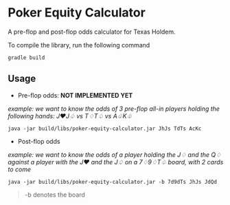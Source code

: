 # Poker Equity Calculator

A pre-flop and post-flop odds calculator for Texas Holdem.

To compile the library, run the following command
```
gradle build
```

## Usage

* Pre-flop odds: **NOT IMPLEMENTED YET**

*example: we want to know the odds of 3 pre-flop all-in players holding the following hands: J♥J♤ vs T♢T♤ vs A♧K♧*
```
java -jar build/libs/poker-equity-calculator.jar JhJs TdTs AcKc
```


* Post-flop odds

*example: we want to know the odds of a player holding the J♢ and the Q♢ against a player with the J♥ and the J♤ on a 7♢9♢T♤ board, with 2 cards to come*
```
java -jar build/libs/poker-equity-calculator.jar -b 7d9dTs JhJs JdQd
```
> -b denotes the board